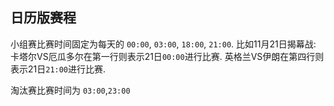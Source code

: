 ## 日历版赛程

小组赛比赛时间固定为每天的 `00:00`, `03:00`, `18:00`, `21:00`. 比如11月21日揭幕战: 卡塔尔VS厄瓜多尔在第一行则表示21日`00:00`进行比赛. 英格兰VS伊朗在第四行则表示21日`21:00`进行比赛.

淘汰赛比赛时间为 `03:00`,`23:00`

<BattleCalendar />